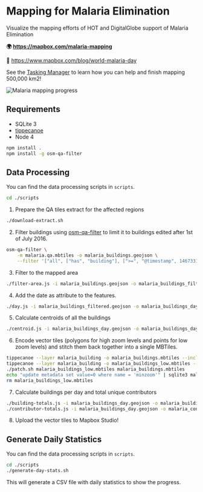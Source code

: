 # Mapping for Malaria Elimination

Visualize the mapping efforts of HOT and DigitalGlobe support of Malaria Elimination

**:earth_africa: https://mapbox.com/malaria-mapping**

**:book:** https://www.mapbox.com/blog/world-malaria-day

See the [Tasking Manager](http://tasks.hotosm.org/?sort_by=priority&direction=asc&search=malaria+elimination) to learn how you can help and finish mapping 500,000 km2!

![Malaria mapping progress](https://cloud.githubusercontent.com/assets/22896/25358290/e1203e0e-290e-11e7-81a2-ee7758a88f43.gif)

## Requirements

- SQLite 3
- [tippecanoe](https://github.com/mapbox/tippecanoe)
- Node 4

```bash
npm install .
npm install -g osm-qa-filter
```

## Data Processing

You can find the data processing scripts in `scripts`.

```bash
cd ./scripts
```

1. Prepare the QA tiles extract for the affected regions

```bash
./download-extract.sh
```

2. Filter buildings using [osm-qa-filter](https://github.com/lukasmartinelli/osm-qa-filter) to limit it to buildings edited after 1st of July 2016.

```bash
osm-qa-filter \
    -m malaria.qa.mbtiles -o malaria_buildings.geojson \
    --filter '["all", ["has", "building"], [">=", "@timestamp", 1467331200]]'
```

3. Filter to the mapped area

```bash
./filter-area.js -i malaria_buildings.geojson -o malaria_buildings_filtered.geojson
```

4. Add the date as attribute to the features.

```bash
./day.js -i malaria_buildings_filtered.geojson -o malaria_buildings_day.geojson
```


5. Calculate centroids of all the buildings

```bash
./centroid.js -i malaria_buildings_day.geojson -o malaria_buildings_day_centroid.geojson
```

6. Encode vector tiles (polygons for high zoom levels and points for low zoom levels) and stitch them back together into a single MBTiles.

```bash
tippecanoe --layer malaria_building -o malaria_buildings.mbtiles --include "@day" --minimum-zoom=11 --maximum-zoom=13 < malaria_buildings_day.geojson
tippecanoe --layer malaria_building -o malaria_buildings_low.mbtiles --include "@day" --minimum-zoom=0 --maximum-zoom=10 < malaria_buildings_day_centroid.geojson
./patch.sh malaria_buildings_low.mbtiles malaria_buildings.mbtiles
echo "update metadata set value=0 where name = 'minzoom'" | sqlite3 malaria_buildings.mbtiles
rm malaria_buildings_low.mbtiles
```

7. Calculate buildings per day and total unique contributors

```bash
./building-totals.js -i malaria_buildings_day.geojson -o malaria_buildings_by_day.json
./contributor-totals.js -i malaria_buildings_day.geojson -o malaria_contributors.json
```

8. Upload the vector tiles to Mapbox Studio!

## Generate Daily Statistics

You can find the data processing scripts in `scripts`.

```bash
cd ./scripts
./generate-day-stats.sh
```

This will generate a CSV file with daily statistics to show the progress.
